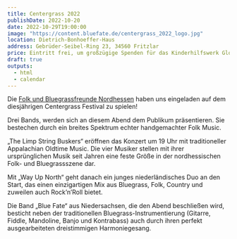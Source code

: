 ```yaml
---
title: Centergrass 2022
publishDate: 2022-10-20
date: 2022-10-29T19:00:00
image: "https://content.bluefate.de/centergrass_2022_logo.jpg"
location: Dietrich-Bonhoeffer-Haus
address: Gebrüder-Seibel-Ring 23, 34560 Fritzlar
price: Eintritt frei, um großzügige Spenden für das Kinderhilfswerk Global Care wird gebeten.
draft: true
outputs:
  - html
  - calendar
---
```

Die [Folk und Bluegrassfreunde Nordhessen](https://fbfn.de) haben uns eingeladen auf dem
diesjährigen Centergrass Festival zu spielen!

Drei Bands, werden sich an diesem Abend dem Publikum präsentieren. Sie bestechen durch ein breites Spektrum echter handgemachter Folk Music.

„The Limp String Buskers“ eröffnen das Konzert um 19 Uhr mit traditioneller Appalachian Oldtime Music. Die vier Musiker stellen mit ihrer ursprünglichen Musik seit Jahren eine feste Größe in der nordhessischen Folk- und Bluegrassszene dar.

Mit „Way Up North“ geht danach ein junges niederländisches Duo an den Start, das einen einzigartigen Mix aus Bluegrass, Folk, Country und zuweilen auch Rock’n’Roll bietet.

Die Band „Blue Fate“ aus Niedersachsen, die den Abend beschließen wird, besticht neben der traditionellen Bluegrass-Instrumentierung (Gitarre, Fiddle, Mandoline, Banjo und Kontrabass) auch durch ihren perfekt ausgearbeiteten dreistimmigen Harmoniegesang.
